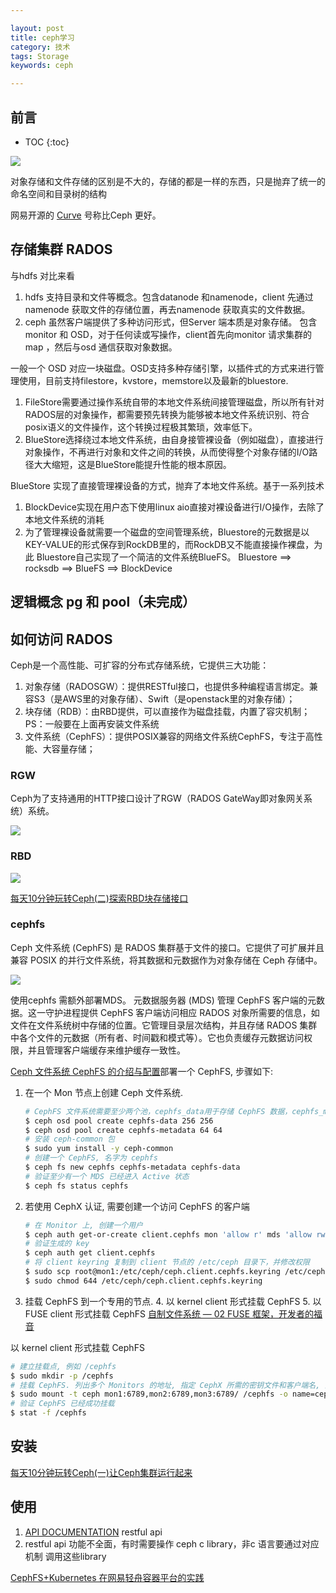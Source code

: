 ```yaml
---

layout: post
title: ceph学习
category: 技术
tags: Storage
keywords: ceph

---
```


## 前言

* TOC
{:toc}

![](/public/upload/storage/ceph_arch.png)

对象存储和文件存储的区别是不大的，存储的都是一样的东西，只是抛弃了统一的命名空间和目录树的结构

网易开源的  [Curve](https://github.com/opencurve/curve) 号称比Ceph 更好。

## 存储集群 RADOS

与hdfs 对比来看
1. hdfs 支持目录和文件等概念。包含datanode 和namenode，client 先通过namenode 获取文件的存储位置，再去namenode 获取真实的文件数据。
2. ceph 虽然客户端提供了多种访问形式，但Server 端本质是对象存储。 包含monitor 和 OSD，对于任何读或写操作，client首先向monitor 请求集群的map ，然后与osd 通信获取对象数据。

一般一个 OSD 对应一块磁盘。OSD支持多种存储引擎，以插件式的方式来进行管理使用，目前支持filestore，kvstore，memstore以及最新的bluestore.
1. FileStore需要通过操作系统自带的本地文件系统间接管理磁盘，所以所有针对RADOS层的对象操作，都需要预先转换为能够被本地文件系统识别、符合posix语义的文件操作，这个转换过程极其繁琐，效率低下。
2. BlueStore选择绕过本地文件系统，由自身接管裸设备（例如磁盘），直接进行对象操作，不再进行对象和文件之间的转换，从而使得整个对象存储的I/O路径大大缩短，这是BlueStore能提升性能的根本原因。 

BlueStore 实现了直接管理裸设备的方式，抛弃了本地文件系统。基于一系列技术
1. BlockDevice实现在用户态下使用linux aio直接对裸设备进行I/O操作，去除了本地文件系统的消耗
2. 为了管理裸设备就需要一个磁盘的空间管理系统，Bluestore的元数据是以KEY-VALUE的形式保存到RockDB里的，而RockDB又不能直接操作裸盘，为此 Bluestore自己实现了一个简洁的文件系统BlueFS。  Bluestore ==> rocksdb ==> BlueFS ==> BlockDevice

## 逻辑概念 pg 和 pool（未完成）

## 如何访问 RADOS

Ceph是一个高性能、可扩容的分布式存储系统，它提供三大功能：

1. 对象存储（RADOSGW）：提供RESTful接口，也提供多种编程语言绑定。兼容S3（是AWS里的对象存储）、Swift（是openstack里的对象存储）；
2. 块存储（RDB）：由RBD提供，可以直接作为磁盘挂载，内置了容灾机制；PS：一般要在上面再安装文件系统
3. 文件系统（CephFS）：提供POSIX兼容的网络文件系统CephFS，专注于高性能、大容量存储；

### RGW

Ceph为了支持通用的HTTP接口设计了RGW（RADOS GateWay即对象网关系统）系统。

![](/public/upload/storage/ceph_rgw.png)

### RBD

![](/public/upload/storage/ceph_rbd.png)

[每天10分钟玩转Ceph(二)探索RBD块存储接口](https://cloud.tencent.com/developer/article/1592961)
### cephfs

Ceph 文件系统 (CephFS) 是 RADOS 集群基于文件的接口。它提供了可扩展并且兼容 POSIX 的并行文件系统，将其数据和元数据作为对象存储在  Ceph 存储中。

![](/public/upload/storage/ceph_cephfs.png)


使用cephfs 需额外部署MDS。 元数据服务器 (MDS) 管理 CephFS 客户端的元数据。这一守护进程提供 CephFS 客户端访问相应 RADOS 对象所需要的信息，如文件在文件系统树中存储的位置。它管理目录层次结构，并且存储 RADOS 集群中各个文件的元数据（所有者、时间戳和模式等）。它也负责缓存元数据访问权限，并且管理客户端缓存来维护缓存一致性。


[Ceph 文件系统 CephFS 的介绍与配置](https://amito.me/2018/CephFS-Introduction-Installation-and-Configuration/)部署一个 CephFS, 步骤如下:

1. 在一个 Mon 节点上创建 Ceph 文件系统.

    ```sh
    # CephFS 文件系统需要至少两个池，cephfs_data用于存储 CephFS 数据，cephfs_metadata用于存储 CephFS 元数据。
    $ ceph osd pool create cephfs-data 256 256
    $ ceph osd pool create cephfs-metadata 64 64
    # 安装 ceph-common 包
    $ sudo yum install -y ceph-common
    # 创建一个 CephFS, 名字为 cephfs
    $ ceph fs new cephfs cephfs-metadata cephfs-data
    # 验证至少有一个 MDS 已经进入 Active 状态
    $ ceph fs status cephfs
    ```
2. 若使用 CephX 认证, 需要创建一个访问 CephFS 的客户端
    ```sh
    # 在 Monitor 上, 创建一个用户
    $ ceph auth get-or-create client.cephfs mon 'allow r' mds 'allow rw' osd 'allow rw pool=cephfs-data, allow rw pool=cephfs-metadata'
    # 验证生成的 key
    $ ceph auth get client.cephfs
    # 将 client keyring 复制到 client 节点的 /etc/ceph 目录下，并修改权限
    $ sudo scp root@mon1:/etc/ceph/ceph.client.cephfs.keyring /etc/ceph/ceph.client.cephfs.keyring
    $ sudo chmod 644 /etc/ceph/ceph.client.cephfs.keyring
    ```
3. 挂载 CephFS 到一个专用的节点.
    4. 以 kernel client 形式挂载 CephFS
    5. 以 FUSE client 形式挂载 CephFS [自制文件系统 — 02 FUSE 框架，开发者的福音](https://mp.weixin.qq.com/s/HvbMxNiVudjNPRgYC8nXyg)

以 kernel client 形式挂载 CephFS

```sh
# 建立挂载点, 例如 /cephfs
$ sudo mkdir -p /cephfs
# 挂载 CephFS. 列出多个 Monitors 的地址, 指定 CephX 所需的密钥文件和客户端名, 注意不是 keyring file:
$ sudo mount -t ceph mon1:6789,mon2:6789,mon3:6789/ /cephfs -o name=cephfs,secretfile=/etc/ceph/cephfs.secret
# 验证 CephFS 已经成功挂载
$ stat -f /cephfs
```

## 安装

[每天10分钟玩转Ceph(一)让Ceph集群运行起来](https://cloud.tencent.com/developer/article/1592733)

## 使用

1. [API DOCUMENTATION](https://docs.ceph.com/en/latest/api/) restful api
2. restful api 功能不全面，有时需要操作 ceph c library，非c 语言要通过对应机制 调用这些library


[CephFS+Kubernetes 在网易轻舟容器平台的实践](https://mp.weixin.qq.com/s/lBVRrPHni75WZeJdDQ6BCg)